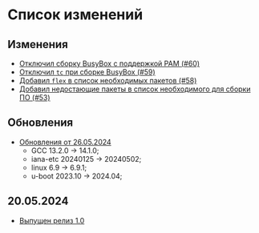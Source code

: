 # Список изменений

<!--

## Изменения

## Добавления

## Обновления пакетов

-->

## Изменения

- [Отключил сборку BusyBox с поддержкой PAM (#60)](https://github.com/Linux-for-ARM/handbook/pull/60)
- [Отключил `tc` при сборке BusyBox (#59)](https://github.com/Linux-for-ARM/handbook/pull/59)
- [Добавил `flex` в список необходимых пакетов (#58)](https://github.com/Linux-for-ARM/handbook/pull/58)
- [Добавил недостающие пакеты в список необходимого для сборки ПО (#53)](https://github.com/Linux-for-ARM/handbook/pull/53)

## Обновления

- [Обновления от 26.05.2024](https://github.com/Linux-for-ARM/handbook/pull/54)
  - GCC 13.2.0 -> 14.1.0;
  - iana-etc 20240125 -> 20240502;
  - linux 6.9 -> 6.9.1;
  - u-boot 2023.10 -> 2024.04;

## 20.05.2024

- [Выпущен релиз 1.0](https://github.com/Linux-for-ARM/handbook/releases/tag/v1.0.0)
